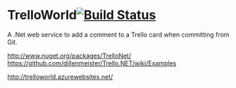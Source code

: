 # TrelloWorld[![Build Status](https://travis-ci.org/jquintus/TrelloWorld.svg)](https://travis-ci.org/jquintus/TrelloWorld)

A .Net web service to add a comment to a Trello card when committing from Git.


http://www.nuget.org/packages/TrelloNet/
https://github.com/dillenmeister/Trello.NET/wiki/Examples

http://trelloworld.azurewebsites.net/
